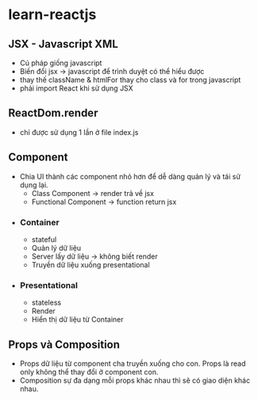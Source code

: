 # learn-reactjs

## JSX - Javascript XML
* Cú pháp giống javascript 
* Biến đổi jsx -> javascript để trình duyệt có thể hiểu được
* thay thế className & htmlFor thay cho class và for trong javascript
* phải import React khi sử dụng JSX
## ReactDom.render
* chỉ được sử dụng 1 lần ở file index.js
## Component
* Chia UI thành các component nhỏ hơn để dễ dàng quản lý và tái sử dụng lại.
    * Class Component -> render trả về jsx
    * Functional Component -> function return jsx
* ### Container
    * stateful
    * Quản lý dữ liệu
    * Server lấy dữ liệu -> không biết render
    * Truyền dữ liệu xuống presentational
* ### Presentational
    * stateless
    * Render
    * Hiển thị dữ liệu từ Container

## Props và Composition
* Props dữ liệu từ component cha truyền xuống cho con. Props là read only không thể thay đổi ở component con.
* Composition sự đa dạng mỗi props khác nhau thì sẽ có giao diện khác nhau.